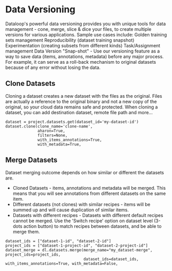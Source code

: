 # Data Versioning
Dataloop's powerful data versioning provides you with unique tools for data management - cone, merge, slice & dice your files, to create multiple versions for various applications. Sample use cases include:
Golden training sets management
Reproducibility (dataset training snapshot)
Experimentation (creating subsets from different kinds)
Task/Assignment management
Data Version "Snap-shot" - Use our versioning feature as a way to save data (items, annotations, metadata) before any major process. For example, it can serve as a roll-back mechanism to original datasets because of any error without losing the data.

## Clone Datasets
Cloning a dataset creates a new dataset with the files as the original. Files are actually a reference to the original binary and not a new copy of the original, so your cloud data remains safe and protected. When cloning a dataset, you can add destination dataset, remote file path and more...
```
dataset = project.datasets.get(dataset_id='my-dataset-id')
dataset.clone(clone_name='clone-name',
              aharon=True,
              filters=None,
              with_items_annotations=True,
              with_metadata=True,
```
## Merge Datasets
Dataset merging outcome depends on how similar or different the datasets are.
* Cloned Datasets - items, annotations and metadata will be merged. This means that you will see annotations from different datasets on the same item.
* Different datasets (not clones) with similar recipes - items will be summed up and will cause duplication of similar items.
* Datasets with different recipes - Datasets with different default recipes cannot be merged. Use the 'Switch recipe' option on dataset level (3-dots action button) to match recipes between datasets, and be able to merge them.
```
dataset_ids = ["dataset-1-id", "dataset-2-id"]
project_ids = ["dataset-1-project-id", "dataset-2-project-id"]
dataset_merge = dl.datasets.merge(merge_name="my_dataset-merge", project_ids=project_ids,
                                  dataset_ids=dataset_ids, with_items_annotations=True, with_metadata=False,
```
